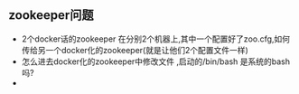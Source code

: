## zookeeper问题

- 2个docker话的zookeeper 在分别2个机器上,其中一个配置好了zoo.cfg,如何传给另一个docker化的zookeeper(就是让他们2个配置文件一样)
- 怎么进去docker化的zookeeper中修改文件 ,启动的/bin/bash 是系统的bash吗?
- ​